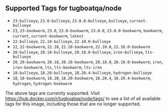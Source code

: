 ## Supported Tags for tugboatqa/node

* `23-bullseye`, `23.0-bullseye`, `23.0.0-bullseye`, `bullseye`, `current-bullseye`
* `23`, `23-bookworm`, `23.0`, `23.0-bookworm`, `23.0.0`, `23.0.0-bookworm`, `bookworm`, `current`, `current-bookworm`, `latest`
* `22-bullseye`, `22.10-bullseye`, `22.10.0-bullseye`
* `22`, `22-bookworm`, `22.10`, `22.10-bookworm`, `22.10.0`, `22.10.0-bookworm`
* `20-bullseye`, `20.18-bullseye`, `20.18.0-bullseye`, `iron-bullseye`, `lts-bullseye`
* `20`, `20-bookworm`, `20.18`, `20.18-bookworm`, `20.18.0`, `20.18.0-bookworm`, `iron`, `iron-bookworm`, `lts`, `lts-bookworm`, `lts-iron`
* `18-bullseye`, `18.20-bullseye`, `18.20.4-bullseye`, `hydrogen-bullseye`
* `18`, `18-bookworm`, `18.20`, `18.20-bookworm`, `18.20.4`, `18.20.4-bookworm`, `hydrogen`, `hydrogen-bookworm`

The above tags are currently supported. Visit https://hub.docker.com/r/tugboatqa/node/tags/ to see a list of all available tags for this image, including those that are no longer supported.

